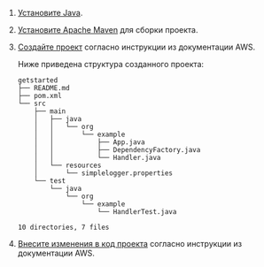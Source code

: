1. [Установите Java](https://www.oracle.com/java/technologies/downloads/).
1. [Установите Apache Maven](https://maven.apache.org/install.html) для сборки проекта.
1. [Создайте проект](https://docs.aws.amazon.com/sdk-for-java/latest/developer-guide/get-started.html#get-started-projectsetup) согласно инструкции из документации AWS.
    
    Ниже приведена структура созданного проекта:

    ```text
    getstarted
    ├── README.md
    ├── pom.xml
    └── src
        ├── main
        │   ├── java
        │   │   └── org
        │   │       └── example
        │   │           ├── App.java
        │   │           ├── DependencyFactory.java
        │   │           └── Handler.java
        │   └── resources
        │       └── simplelogger.properties
        └── test
            └── java
                └── org
                    └── example
                        └── HandlerTest.java

    10 directories, 7 files
    ```

1. [Внесите изменения в код проекта](https://docs.aws.amazon.com/sdk-for-java/latest/developer-guide/get-started.html#get-started-code) согласно инструкции из документации AWS.